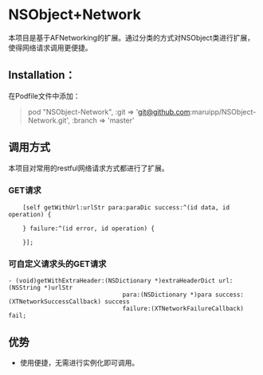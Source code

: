 # NSObject+Network
本项目是基于AFNetworking的扩展。通过分类的方式对NSObject类进行扩展，使得网络请求调用更便捷。
## Installation：
在Podfile文件中添加：

> pod "NSObject-Network", :git => 'git@github.com:maruipp/NSObject-Network.git', :branch => 'master'

## 调用方式
本项目对常用的restful网络请求方式都进行了扩展。
### GET请求
``` objc
	[self getWithUrl:urlStr para:paraDic success:^(id data, id operation) {
	        
	} failure:^(id error, id operation) {
	    
	}];
```
### 可自定义请求头的GET请求
```
- (void)getWithExtraHeader:(NSDictionary *)extraHeaderDict url:(NSString *)urlStr 
								para:(NSDictionary *)para success:(XTNetworkSuccessCallback) success 
								failure:(XTNetworkFailureCallback) fail;
```

## 优势
* 使用便捷，无需进行实例化即可调用。